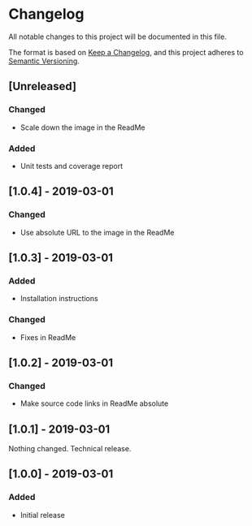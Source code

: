 # Changelog

All notable changes to this project will be documented in this file.

The format is based on [Keep a Changelog](https://keepachangelog.com/en/1.0.0/),
and this project adheres to [Semantic Versioning](https://semver.org/spec/v2.0.0.html).


## [Unreleased]
### Changed
- Scale down the image in the ReadMe
### Added
- Unit tests and coverage report

## [1.0.4] - 2019-03-01
### Changed
- Use absolute URL to the image in the ReadMe

## [1.0.3] - 2019-03-01
### Added
- Installation instructions

### Changed
- Fixes in ReadMe

## [1.0.2] - 2019-03-01
### Changed
- Make source code links in ReadMe absolute

## [1.0.1] - 2019-03-01
Nothing changed. Technical release.

## [1.0.0] - 2019-03-01
### Added
- Initial release
